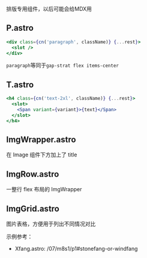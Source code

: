 排版专用组件，以后可能会给MDX用

## P.astro

```jsx
<div class={cn('paragraph', className)} {...rest}>
  <slot />
</div>
```

`paragraph`等同于`gap-strat flex items-center`

## T.astro

```jsx
<h4 class={cn('text-2xl', className)} {...rest}>
  <slot>
    <Span variant={variant}>{text}</Span>
  </slot>
</h4>
```

## ImgWrapper.astro

在 Image 组件下方加上了 title

## ImgRow.astro

一整行 flex 布局的 ImgWrapper

## ImgGrid.astro

图片表格，方便用于列出不同情况对比

示例参考：

- Xfang.astro: /07/m8s1/p1#stonefang-or-windfang
